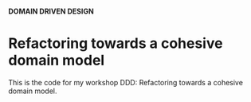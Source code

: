 #### DOMAIN DRIVEN DESIGN
# Refactoring towards a cohesive domain model

This is the code for my workshop DDD: Refactoring towards a cohesive domain model.
